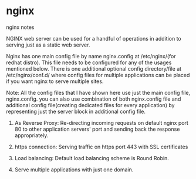 # nginx
nginx notes

NGINX web server can be used for a handful of operations in addition to serving just as a static web server.

Nginx has one main config file by name nginx.config at /etc/nginx/(for redhat distro). This file needs to be configured for any of the usages mentioned below. There is one additional optional config directory/file at /etc/nginx/conf.d/ where config files for multiple applications can be placed if you want nginx to serve multiple sites.

Note: All the config files that I have shown here use just the main config file, nginx.config. you can also use combination of both nginx.config file and additional config file(creating dedicated files for every application) by representing just the server block in additional config file.

1) As Reverse Proxy:
Re-directing incoming requests on default nginx port 80 to other application servers' port and sending back the response appropriately.

2) https connection:
Serving traffic on https port 443 with SSL certificates

3) Load balancing:
Default load balancing scheme is Round Robin.

4) Serve multiple applications with just one domain.

